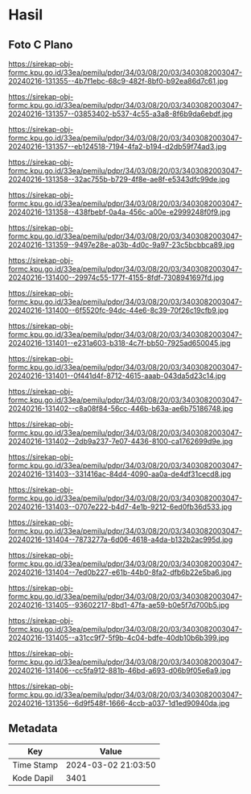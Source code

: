 # Hasil

## Foto C Plano

https://sirekap-obj-formc.kpu.go.id/33ea/pemilu/pdpr/34/03/08/20/03/3403082003047-20240216-131355--4b7f1ebc-68c9-482f-8bf0-b92ea86d7c61.jpg

https://sirekap-obj-formc.kpu.go.id/33ea/pemilu/pdpr/34/03/08/20/03/3403082003047-20240216-131357--03853402-b537-4c55-a3a8-8f6b9da6ebdf.jpg

https://sirekap-obj-formc.kpu.go.id/33ea/pemilu/pdpr/34/03/08/20/03/3403082003047-20240216-131357--eb124518-7194-4fa2-b194-d2db59f74ad3.jpg

https://sirekap-obj-formc.kpu.go.id/33ea/pemilu/pdpr/34/03/08/20/03/3403082003047-20240216-131358--32ac755b-b729-4f8e-ae8f-e5343dfc99de.jpg

https://sirekap-obj-formc.kpu.go.id/33ea/pemilu/pdpr/34/03/08/20/03/3403082003047-20240216-131358--438fbebf-0a4a-456c-a00e-e2999248f0f9.jpg

https://sirekap-obj-formc.kpu.go.id/33ea/pemilu/pdpr/34/03/08/20/03/3403082003047-20240216-131359--9497e28e-a03b-4d0c-9a97-23c5bcbbca89.jpg

https://sirekap-obj-formc.kpu.go.id/33ea/pemilu/pdpr/34/03/08/20/03/3403082003047-20240216-131400--29974c55-177f-4155-8fdf-7308941697fd.jpg

https://sirekap-obj-formc.kpu.go.id/33ea/pemilu/pdpr/34/03/08/20/03/3403082003047-20240216-131400--6f5520fc-94dc-44e6-8c39-70f26c19cfb9.jpg

https://sirekap-obj-formc.kpu.go.id/33ea/pemilu/pdpr/34/03/08/20/03/3403082003047-20240216-131401--e231a603-b318-4c7f-bb50-7925ad650045.jpg

https://sirekap-obj-formc.kpu.go.id/33ea/pemilu/pdpr/34/03/08/20/03/3403082003047-20240216-131401--0f441d4f-8712-4615-aaab-043da5d23c14.jpg

https://sirekap-obj-formc.kpu.go.id/33ea/pemilu/pdpr/34/03/08/20/03/3403082003047-20240216-131402--c8a08f84-56cc-446b-b63a-ae6b75186748.jpg

https://sirekap-obj-formc.kpu.go.id/33ea/pemilu/pdpr/34/03/08/20/03/3403082003047-20240216-131402--2db9a237-7e07-4436-8100-ca1762699d9e.jpg

https://sirekap-obj-formc.kpu.go.id/33ea/pemilu/pdpr/34/03/08/20/03/3403082003047-20240216-131403--331416ac-84d4-4090-aa0a-de4df31cecd8.jpg

https://sirekap-obj-formc.kpu.go.id/33ea/pemilu/pdpr/34/03/08/20/03/3403082003047-20240216-131403--0707e222-b4d7-4e1b-9212-6ed0fb36d533.jpg

https://sirekap-obj-formc.kpu.go.id/33ea/pemilu/pdpr/34/03/08/20/03/3403082003047-20240216-131404--7873277a-6d06-4618-a4da-b132b2ac995d.jpg

https://sirekap-obj-formc.kpu.go.id/33ea/pemilu/pdpr/34/03/08/20/03/3403082003047-20240216-131404--7ed0b227-e61b-44b0-8fa2-dfb6b22e5ba6.jpg

https://sirekap-obj-formc.kpu.go.id/33ea/pemilu/pdpr/34/03/08/20/03/3403082003047-20240216-131405--93602217-8bd1-47fa-ae59-b0e5f7d700b5.jpg

https://sirekap-obj-formc.kpu.go.id/33ea/pemilu/pdpr/34/03/08/20/03/3403082003047-20240216-131405--a31cc9f7-5f9b-4c04-bdfe-40db10b6b399.jpg

https://sirekap-obj-formc.kpu.go.id/33ea/pemilu/pdpr/34/03/08/20/03/3403082003047-20240216-131406--cc5fa912-881b-46bd-a693-d06b9f05e6a9.jpg

https://sirekap-obj-formc.kpu.go.id/33ea/pemilu/pdpr/34/03/08/20/03/3403082003047-20240216-131356--6d9f548f-1666-4ccb-a037-1d1ed90940da.jpg


## Metadata

| Key        | Value               |
| ---------- | ------------------- |
| Time Stamp | 2024-03-02 21:03:50 |
| Kode Dapil | 3401                |



